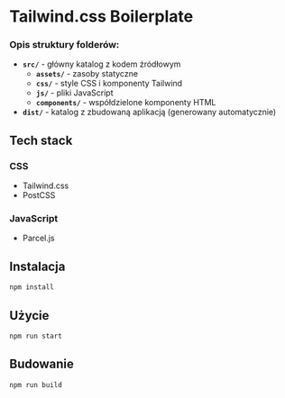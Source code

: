 # Tailwind.css Boilerplate
### Opis struktury folderów:
- **`src/`** - główny katalog z kodem źródłowym
  - **`assets/`** - zasoby statyczne
  - **`css/`** - style CSS i komponenty Tailwind
  - **`js/`** - pliki JavaScript
  - **`components/`** - współdzielone komponenty HTML
- **`dist/`** - katalog z zbudowaną aplikacją (generowany automatycznie)

## Tech stack
### CSS
- Tailwind.css
- PostCSS
### JavaScript
- Parcel.js

## Instalacja
```bash
npm install
```
## Użycie
```bash
npm run start
```
## Budowanie
```bash
npm run build
```

